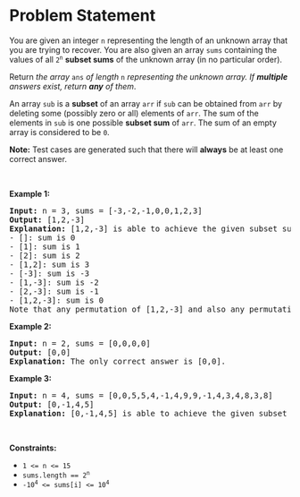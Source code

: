 # Problem Statement

<p>You are given an integer <code>n</code> representing the length of an unknown array that you are trying to recover. You are also given an array <code>sums</code> containing the values of all <code>2<sup>n</sup></code> <strong>subset sums</strong> of the unknown array (in no particular order).</p>

<p>Return <em>the array </em><code>ans</code><em> of length </em><code>n</code><em> representing the unknown array. If <strong>multiple</strong> answers exist, return <strong>any</strong> of them</em>.</p>

<p>An array <code>sub</code> is a <strong>subset</strong> of an array <code>arr</code> if <code>sub</code> can be obtained from <code>arr</code> by deleting some (possibly zero or all) elements of <code>arr</code>. The sum of the elements in <code>sub</code> is one possible <strong>subset sum</strong> of <code>arr</code>. The sum of an empty array is considered to be <code>0</code>.</p>

<p><strong>Note:</strong> Test cases are generated such that there will <strong>always</strong> be at least one correct answer.</p>

<p>&nbsp;</p>
<p><strong>Example 1:</strong></p>

<pre>
<strong>Input:</strong> n = 3, sums = [-3,-2,-1,0,0,1,2,3]
<strong>Output:</strong> [1,2,-3]
<strong>Explanation: </strong>[1,2,-3] is able to achieve the given subset sums:
- []: sum is 0
- [1]: sum is 1
- [2]: sum is 2
- [1,2]: sum is 3
- [-3]: sum is -3
- [1,-3]: sum is -2
- [2,-3]: sum is -1
- [1,2,-3]: sum is 0
Note that any permutation of [1,2,-3] and also any permutation of [-1,-2,3] will also be accepted.
</pre>

<p><strong>Example 2:</strong></p>

<pre>
<strong>Input:</strong> n = 2, sums = [0,0,0,0]
<strong>Output:</strong> [0,0]
<strong>Explanation:</strong> The only correct answer is [0,0].
</pre>

<p><strong>Example 3:</strong></p>

<pre>
<strong>Input:</strong> n = 4, sums = [0,0,5,5,4,-1,4,9,9,-1,4,3,4,8,3,8]
<strong>Output:</strong> [0,-1,4,5]
<strong>Explanation:</strong> [0,-1,4,5] is able to achieve the given subset sums.
</pre>

<p>&nbsp;</p>
<p><strong>Constraints:</strong></p>

<ul>
	<li><code>1 &lt;= n &lt;= 15</code></li>
	<li><code>sums.length == 2<sup>n</sup></code></li>
	<li><code>-10<sup>4</sup> &lt;= sums[i] &lt;= 10<sup>4</sup></code></li>
</ul>
